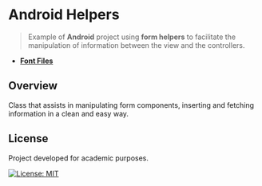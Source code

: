 # Android Helpers
> Example of **Android** project using **form helpers** to facilitate the manipulation of information between the view and the controllers.

- [**Font Files**](AndroidHelpers/app/src/main/java/com/guiigos/androidhelpers)

## Overview
Class that assists in manipulating form components, inserting and fetching information in a clean and easy way.

## License
Project developed for academic purposes.

[![License: MIT](https://img.shields.io/github/license/guiigos/android-helpers?style=flat-square)](./LICENSE)
